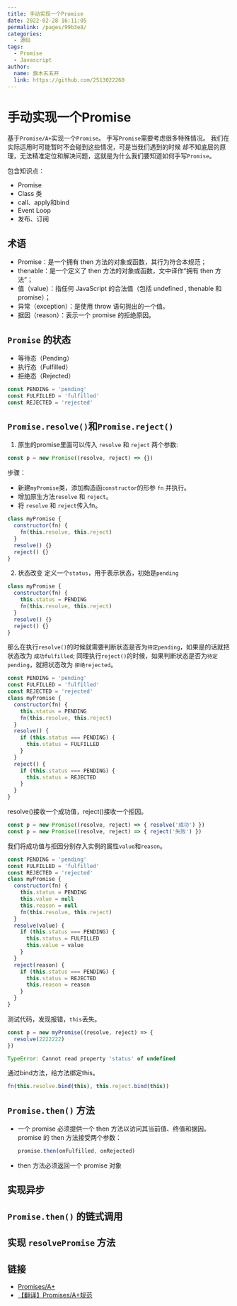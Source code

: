 ```yaml
---
title: 手动实现一个Promise
date: 2022-02-28 16:11:05
permalink: /pages/99b3e8/
categories:
  - 源码
tags:
  - Promise
  - Javascript
author: 
  name: 旗木五五开
  link: https://github.com/2513022260
---
```

# 手动实现一个Promise

基于`Promise/A+`实现一个`Promise`。
手写`Promise`需要考虑很多特殊情况。
我们在实际运用时可能暂时不会碰到这些情况，可是当我们遇到的时候 却不知底层的原理，无法精准定位和解决问题，这就是为什么我们要知道如何手写`Promise`。
<!-- more -->

包含知识点：
* Promise
* Class 类
* call、apply和bind
* Event Loop
* 发布、订阅

## 术语
* Promise：是一个拥有 then 方法的对象或函数，其行为符合本规范；
* thenable：是一个定义了 then 方法的对象或函数，文中译作“拥有 then 方法”；
* 值（value）：指任何 JavaScript 的合法值（包括 undefined , thenable 和 promise）；
* 异常（exception）：是使用 throw 语句抛出的一个值。
* 据因（reason）：表示一个 promise 的拒绝原因。

## `Promise` 的状态
  * 等待态（Pending）
  * 执行态（Fulfilled）
  * 拒绝态（Rejected）
```js
const PENDING = 'pending'
const FULFILLED = 'fulfilled'
const REJECTED = 'rejected'
```

## `Promise.resolve()`和`Promise.reject()`
1. 原生的promise里面可以传入 `resolve` 和 `reject` 两个参数:
```js
const p = new Promise((resolve, reject) => {})
```
步骤：
* 新建`myPromise`类，添加构造函`constructor`的形参 `fn` 并执行。
* 增加原生方法`resolve` 和 `reject`。
* 将 `resolve` 和 `reject`传入fn。
```js
class myPromise {
  constructor(fn) {
    fn(this.resolve, this.reject)
  }
  resolve() {}
  reject() {}
}
```

2. 状态改变
定义一个`status`，用于表示状态，初始是`pending`
```js
class myPromise {
  constructor(fn) {
    this.status = PENDING
    fn(this.resolve, this.reject)
  }
  resolve() {}
  reject() {}
}
```
那么在执行`resolve()`的时候就需要判断状态是否为`待定pending`，如果是的话就把状态改为 `成功fulfilled`;
同理执行`reject()`的时候，如果判断状态是否为`待定pending`，就把状态改为 `拒绝rejected`。
```js
const PENDING = 'pending'
const FULFILLED = 'fulfilled'
const REJECTED = 'rejected'
class myPromise {
  constructor(fn) {
    this.status = PENDING
    fn(this.resolve, this.reject)
  }
  resolve() {
    if (this.status === PENDING) {
      this.status = FULFILLED
    }
  }
  reject() {
    if (this.status === PENDING) {
      this.status = REJECTED
    }
  }
}
```
resolve()接收一个成功值，reject()接收一个拒因。
```js
const p = new Promise((resolve, reject) => { resolve('成功') })
const p = new Promise((resolve, reject) => { reject('失败') })
```
我们将成功值与拒因分别存入实例的属性`value`和`reason`。
```js
const PENDING = 'pending'
const FULFILLED = 'fulfilled'
const REJECTED = 'rejected'
class myPromise {
  constructor(fn) {
    this.status = PENDING
    this.value = null
    this.reason = null
    fn(this.resolve, this.reject)
  }
  resolve(value) {
    if (this.status === PENDING) {
      this.status = FULFILLED
      this.value = value
    }
  }
  reject(reason) {
    if (this.status === PENDING) {
      this.status = REJECTED
      this.reason = reason
    }
  }
}
```
测试代码，发现报错，`this`丢失。
```js
const p = new myPromise((resolve, reject) => {
  resolve(2222222)
})

TypeError: Cannot read property 'status' of undefined
```
通过bind方法，给方法绑定this。
```js
fn(this.resolve.bind(this), this.reject.bind(this))
```


## `Promise.then()` 方法
  * 一个 promise 必须提供一个 then 方法以访问其当前值、终值和据因。
    promise 的 then 方法接受两个参数：
    ```js
    promise.then(onFulfilled, onRejected)
    ```
  * then 方法必须返回一个 promise 对象
## 实现异步
## `Promise.then()` 的链式调用
## 实现 `resolvePromise` 方法

## 链接
* [Promises/A+](https://promisesaplus.com/)
* [【翻译】Promises/A+规范](https://www.ituring.com.cn/article/66566)
